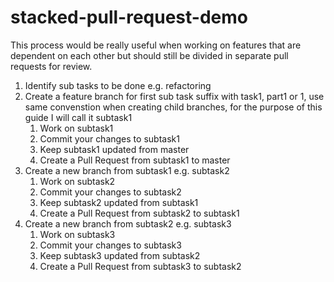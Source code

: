 # stacked-pull-request-demo
This process would be really useful when working on features that are dependent on each other but should still be divided in separate pull requests for review.

1. Identify sub tasks to be done e.g. refactoring
1. Create a feature branch for first sub task suffix with task1, part1 or 1, use same convenstion when creating child branches, for the purpose of this guide I will call it subtask1
    1. Work on subtask1
    1. Commit your changes to subtask1
    1. Keep subtask1 updated from master
    1. Create a Pull Request from subtask1 to master
1. Create a new branch from subtask1 e.g. subtask2
    1. Work on subtask2
    1. Commit your changes to subtask2
    1. Keep subtask2 updated from subtask1
    1. Create a Pull Request from subtask2 to subtask1
1. Create a new branch from subtask2 e.g. subtask3
    1. Work on subtask3
    1. Commit your changes to subtask3
    1. Keep subtask3 updated from subtask2
    1. Create a Pull Request from subtask3 to subtask2
